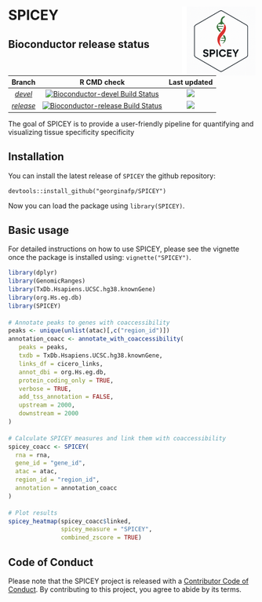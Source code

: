 # SPICEY <img src="man/figures/logo_spicey.png" width="140px" height="140px" align="right" style="padding-left:10px;background-color:white;"/>

<!-- badges: start -->

<!-- badges: end -->

## Bioconductor release status

| Branch | R CMD check | Last updated |
|:------------------------:|:------------------------:|:-------------------:|
| [*devel*](http://bioconductor.org/packages/devel/bioc/html/SPICEY.html) | [![Bioconductor-devel Build Status](http://bioconductor.org/shields/build/devel/bioc/SPICEY.svg)](http://bioconductor.org/checkResults/devel/bioc-LATEST/SPICEY) | ![](http://bioconductor.org/shields/lastcommit/devel/bioc/SPICEY.svg) |
| [*release*](http://bioconductor.org/packages/release/bioc/html/SPICEY.html) | [![Bioconductor-release Build Status](http://bioconductor.org/shields/build/release/bioc/SPICEY.svg)](http://bioconductor.org/checkResults/release/bioc-LATEST/SPICEY) | ![](http://bioconductor.org/shields/lastcommit/release/bioc/SPICEY.svg) |

The goal of SPICEY is to provide a user-friendly pipeline for quantifying and visualizing tissue specificity specificity

## Installation

You can install the latest release of `SPICEY` the github repository:

```         
devtools::install_github("georginafp/SPICEY")
```

Now you can load the package using `library(SPICEY)`.

## Basic usage

For detailed instructions on how to use SPICEY, please see the vignette once the package is installed using: `vignette("SPICEY")`.

``` r
library(dplyr)
library(GenomicRanges)
library(TxDb.Hsapiens.UCSC.hg38.knownGene)
library(org.Hs.eg.db)
library(SPICEY)

# Annotate peaks to genes with coaccessibility
peaks <- unique(unlist(atac)[,c("region_id")])
annotation_coacc <- annotate_with_coaccessibility(
   peaks = peaks,
   txdb = TxDb.Hsapiens.UCSC.hg38.knownGene,
   links_df = cicero_links,
   annot_dbi = org.Hs.eg.db,
   protein_coding_only = TRUE,
   verbose = TRUE,
   add_tss_annotation = FALSE,
   upstream = 2000,
   downstream = 2000
)

# Calculate SPICEY measures and link them with coaccessibility
spicey_coacc <- SPICEY(
  rna = rna,
  gene_id = "gene_id",
  atac = atac,
  region_id = "region_id",
  annotation = annotation_coacc
)

# Plot results
spicey_heatmap(spicey_coacc$linked, 
               spicey_measure = "SPICEY",
               combined_zscore = TRUE)
```

## Code of Conduct

Please note that the SPICEY project is released with a [Contributor Code of Conduct](https://contributor-covenant.org/version/2/0/CODE_OF_CONDUCT.html). By contributing to this project, you agree to abide by its terms.
